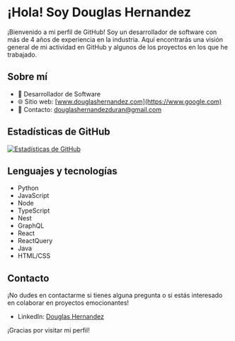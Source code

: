 <!--
**Hernandez-Douglas/Hernandez-Douglas** is a ✨ _special_ ✨ repository because its `README.md` (this file) appears on your GitHub profile.

Here are some ideas to get you started:

- 🔭 I’m currently working on ...
- 🌱 I’m currently learning ...
- 👯 I’m looking to collaborate on ...
- 🤔 I’m looking for help with ...
- 💬 Ask me about ...
- 📫 How to reach me: ...
- 😄 Pronouns: ...
- ⚡ Fun fact: ...
-->

# ¡Hola! Soy Douglas Hernandez

¡Bienvenido a mi perfil de GitHub! Soy un desarrollador de software con más de 4 años de experiencia en la industria. Aquí encontrarás una visión general de mi actividad en GitHub y algunos de los proyectos en los que he trabajado.

## Sobre mí

- 💼 Desarrollador de Software
- 🌐 Sitio web: [www.douglashernandez.com](https://www.google.com)
- 📧 Contacto: [douglashernandezduran@gmail.com](mailto:douglashernandezduran@gmail.com)

## Estadísticas de GitHub

[![Estadísticas de GitHub](https://github-readme-stats.vercel.app/api?username=Hernandez-Douglas&show_icons=true&theme=radical&count_private=true&hide=prs,issues)](https://github.com/Hernandez-Douglas)

## Lenguajes y tecnologías

- Python
- JavaScript
- Node
- TypeScript
- Nest
- GraphQL
- React
- ReactQuery
- Java
- HTML/CSS


## Contacto

¡No dudes en contactarme si tienes alguna pregunta o si estás interesado en colaborar en proyectos emocionantes!

- LinkedIn: [Douglas Hernandez](https://www.linkedin.com/in/douglas-hernandez-dh/)

¡Gracias por visitar mi perfil!
